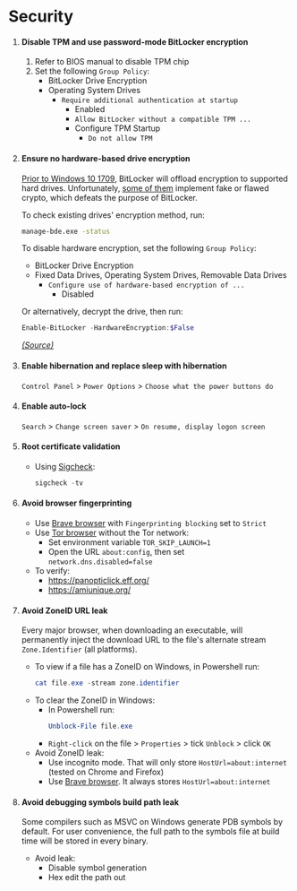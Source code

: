 # Security

1. #### Disable TPM and use password-mode BitLocker encryption

   1. Refer to BIOS manual to disable TPM chip
   2. Set the following `Group Policy`:
      - BitLocker Drive Encryption
      - Operating System Drives
        - `Require additional authentication at startup`
          - Enabled
          - `Allow BitLocker without a compatible TPM ...`
          - Configure TPM Startup
            - `Do not allow TPM`

2. #### Ensure no hardware-based drive encryption

   [Prior to Windows 10 1709](https://hexus.net/tech/news/software/135266-microsoft-stops-trusting-ssd-maker-hardware-encryption/), BitLocker will offload encryption to supported hard drives. Unfortunately, [some of them](https://discordapp.com/channels/517246314346709012/685963469862076540/752689362113921114) implement fake or flawed crypto, which defeats the purpose of BitLocker.

   To check existing drives' encryption method, run:

   ```cmd
   manage-bde.exe -status
   ```

   To disable hardware encryption, set the following `Group Policy`:

   - BitLocker Drive Encryption
   - Fixed Data Drives, Operating System Drives, Removable Data Drives
     - `Configure use of hardware-based encryption of ...`
       - Disabled

   Or alternatively, decrypt the drive, then run:

   ```powershell
   Enable-BitLocker -HardwareEncryption:$False
   ```

   [_(Source)_](https://winaero.com/blog/disable-hardware-bitlocker-encryption/)

3. #### Enable hibernation and replace sleep with hibernation

   `Control Panel` > `Power Options` > `Choose what the power buttons do`

4. #### Enable auto-lock

   `Search` > `Change screen saver` > `On resume, display logon screen`

5. #### Root certificate validation

   - Using [Sigcheck](https://docs.microsoft.com/en-us/sysinternals/downloads/sigcheck):
     ```powershell
     sigcheck -tv
     ```

6. #### Avoid browser fingerprinting

   - Use [Brave browser](https://brave.com/) with `Fingerprinting blocking` set to `Strict`
   - Use [Tor browser](https://www.torproject.org/) without the Tor network:
     - Set environment variable `TOR_SKIP_LAUNCH=1`
     - Open the URL `about:config`, then set `network.dns.disabled=false`
   - To verify:
     - https://panopticlick.eff.org/
     - https://amiunique.org/

7. #### Avoid ZoneID URL leak

   Every major browser, when downloading an executable, will permanently inject the download URL to the file's alternate stream `Zone.Identifier` (all platforms).

   - To view if a file has a ZoneID on Windows, in Powershell run:
     ```powershell
     cat file.exe -stream zone.identifier
     ```
   - To clear the ZoneID in Windows:
     - In Powershell run:
       ```powershell
       Unblock-File file.exe
       ```
     - `Right-click` on the file > `Properties` > tick `Unblock` > click `OK`
   - Avoid ZoneID leak:
     - Use incognito mode. That will only store `HostUrl=about:internet` (tested on Chrome and Firefox)
     - Use [Brave browser](https://brave.com/). It always stores `HostUrl=about:internet`

8. #### Avoid debugging symbols build path leak
   Some compilers such as MSVC on Windows generate PDB symbols by default. For user convenience, the full path to the symbols file at build time will be stored in every binary.
   - Avoid leak:
     - Disable symbol generation
     - Hex edit the path out
